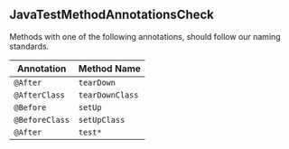 ## JavaTestMethodAnnotationsCheck

Methods with one of the following annotations, should follow our naming
standards.

Annotation | Method Name
---------- | -----------
`@After` | `tearDown`
`@AfterClass` | `tearDownClass`
`@Before` | `setUp`
`@BeforeClass` | `setUpClass`
`@After` | `test*`